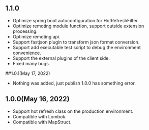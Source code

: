 

## 1.1.0

- Optimize spring boot autoconfiguration for HotRefreshFilter.
- Optimize remoting module function, support outside extension processing.
- Optimize remoting api.
- Support fastjson plugin to transform json format conversion.
- Support add executable test script to debug the environment convenience.
- Support the external plugins of the client side.
- Fixed many bugs.



##1.0.1(May 17, 2022)

- Nothing was added, just publish 1.0.0 has something error.



## 1.0.0(May 16, 2022)

- Support hot refresh class on the production environment.
- Compatible with Lombok.
- Compatible with MapStruct.



